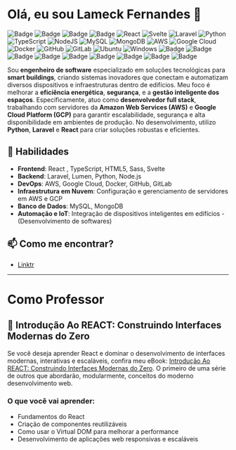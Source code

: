 # Olá, eu sou Lameck Fernandes 👋
![Badge](https://img.shields.io/badge/LA-meck-%5a03fc?style=for-the-badge&logo=freelancer)
![Badge](https://img.shields.io/badge/Content-Creator-%23007bff?style=for-the-badge&logo=creativecommons)
![Badge](https://img.shields.io/badge/Teacher-.-%23007bff?style=for-the-badge&logo=actigraph)
![Badge](https://img.shields.io/badge/Prompt-AI-%23007bff?style=for-the-badge&logo=proteus)
![React](https://img.shields.io/badge/react-%2320232a.svg?style=for-the-badge&logo=react&logoColor=%2361DAFB)
![Svelte](https://img.shields.io/badge/svelte-%23f1413d.svg?style=for-the-badge&logo=svelte&logoColor=white)
![Laravel](https://img.shields.io/badge/laravel-%23FF2D20.svg?style=for-the-badge&logo=laravel&logoColor=white)
![Python](https://img.shields.io/badge/python-3670A0?style=for-the-badge&logo=python&logoColor=ffdd54)
![TypeScript](https://img.shields.io/badge/typescript-%23007ACC.svg?style=for-the-badge&logo=typescript&logoColor=white)
![NodeJS](https://img.shields.io/badge/node.js-6DA55F?style=for-the-badge&logo=node.js&logoColor=white)
![MySQL](https://img.shields.io/badge/mysql-4479A1.svg?style=for-the-badge&logo=mysql&logoColor=white)
![MongoDB](https://img.shields.io/badge/MongoDB-%234ea94b.svg?style=for-the-badge&logo=mongodb&logoColor=white)
![AWS](https://img.shields.io/badge/AWS-%23FF9900.svg?style=for-the-badge&logo=amazon-aws&logoColor=white)
![Google Cloud](https://img.shields.io/badge/GoogleCloud-%234285F4.svg?style=for-the-badge&logo=google-cloud&logoColor=white)
![Docker](https://img.shields.io/badge/docker-%230db7ed.svg?style=for-the-badge&logo=docker&logoColor=white)
![GitHub](https://img.shields.io/badge/github-%23121011.svg?style=for-the-badge&logo=github&logoColor=white)
![GitLab](https://img.shields.io/badge/gitlab-%23181717.svg?style=for-the-badge&logo=gitlab&logoColor=white)
![Ubuntu](https://img.shields.io/badge/Ubuntu-E95420?style=for-the-badge&logo=ubuntu&logoColor=white)
![Windows](https://img.shields.io/badge/Windows-0078D6?style=for-the-badge&logo=windows&logoColor=white)
![Badge](https://img.shields.io/badge/Computer-Forense-%23007bff?style=for-the-badge&logo=photobucket)
![Badge](https://img.shields.io/badge/Computer-Sciense-%23007bff?style=for-the-badge&logo=internetcomputer)
![Badge](https://img.shields.io/badge/Judicial%20Expert-Computer%20Sciense-%23007bff?style=for-the-badge&logo=aeroflot)
![Badge](https://img.shields.io/badge/Pentaster-%237159c1?style=for-the-badge&logo=paperlessngx)
![Badge](https://img.shields.io/badge/Web-Design-%237159c1?style=for-the-badge&logo=adobeacrobatreader)
![Badge](https://img.shields.io/badge/Musician-%237159c1?style=for-the-badge&logo=applemusic)
![Badge](https://img.shields.io/badge/Music-Producer-%237159c1?style=for-the-badge&logo=musescore)
![Badge](https://img.shields.io/badge/Music-Composer-%ff0ssdfc1?style=for-the-badge&logo=composer)
![Badge](https://img.shields.io/badge/Web-Pentaster-%237159c1?style=for-the-badge&logo=avira)

Sou **engenheiro de software** especializado em soluções tecnológicas para **smart buildings**, criando sistemas inovadores que conectam e automatizam diversos dispositivos e infraestruturas dentro de edifícios. Meu foco é melhorar a **eficiência energética**, **segurança**, e a **gestão inteligente dos espaços**.
Especificamente, atuo como **desenvolvedor full stack**, trabalhando com servidores da **Amazon Web Services (AWS)** e **Google Cloud Platform (GCP)** para garantir escalabilidade, segurança e alta disponibilidade em ambientes de produção. No desenvolvimento, utilizo **Python**, **Laravel** e **React** para criar soluções robustas e eficientes.

## 🚀 Habilidades
- **Frontend**: React , TypeScript, HTML5, Sass, Svelte
- **Backend**: Laravel, Lumen, Python, Node.js
- **DevOps**: AWS, Google Cloud, Docker, GitHub, GitLab
- **Infraestrutura em Nuvem**: Configuração e gerenciamento de servidores em AWS e GCP
- **Banco de Dados**: MySQL, MongoDB
- **Automação e IoT**: Integração de dispositivos inteligentes em edifícios - (Desenvolvimento de softwares)

## 📫 Como me encontrar?
- [Linktr](https://linktr.ee/lameckfernandes)

---
# Como Professor

## 📘 **Introdução Ao REACT: Construindo Interfaces Modernas do Zero**
Se você deseja aprender React e dominar o desenvolvimento de interfaces modernas, interativas e escaláveis, confira meu eBook: [Introdução Ao REACT: Construindo Interfaces Modernas do Zero](https://go.hotmart.com/B95386333R). O primeiro de uma série de outros que abordarão, modularmente, conceitos do moderno desenvolvimento web.

### O que você vai aprender:
- Fundamentos do React
- Criação de componentes reutilizáveis
- Como usar o Virtual DOM para melhorar a performance
- Desenvolvimento de aplicações web responsivas e escaláveis
